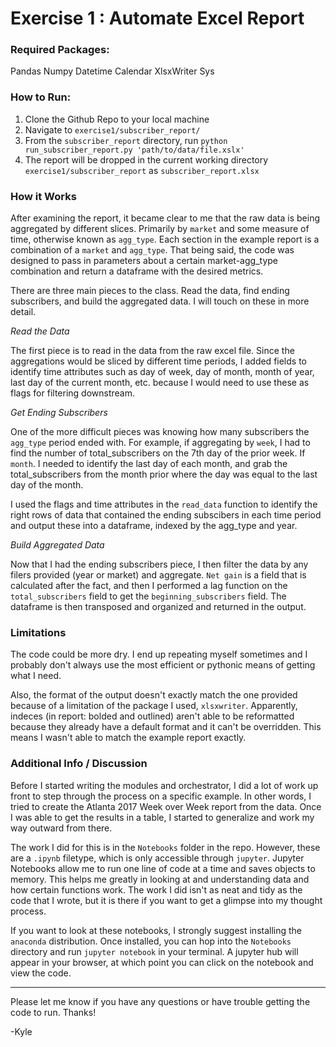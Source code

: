 # Exercise 1 : Automate Excel Report

### Required Packages:
Pandas 
Numpy
Datetime
Calendar
XlsxWriter
Sys

### How to Run:

1. Clone the Github Repo to your local machine
2. Navigate to `exercise1/subscriber_report/`
3. From the `subscriber_report` directory, run `python run_subscriber_report.py 'path/to/data/file.xslx'`
4. The report will be dropped in the current working directory `exercise1/subscriber_report` as `subscriber_report.xlsx`

### How it Works

After examining the report, it became clear to me that the raw data is being aggregated by different slices. Primarily by `market` and some measure of time, otherwise known as `agg_type`. Each section in the example report is a combination of a `market` and `agg_type`. That being said, the code was designed to pass in parameters about a certain market-agg_type combination and return a dataframe with the desired metrics. 

There are three main pieces to the class. Read the data, find ending subscribers, and build the aggregated data. I will touch on these in more detail.

*Read the Data*

The first piece is to read in the data from the raw excel file. Since the aggregations would be sliced by different time periods, I added fields to identify time attributes such as day of week, day of month, month of year, last day of the current month, etc. because I would need to use these as flags for filtering downstream. 

*Get Ending Subscribers*

One of the more difficult pieces was knowing how many subscribers the `agg_type` period ended with. For example, if aggregating by `week`, I had to find the number of total_subscribers on the 7th day of the prior week. If `month`. I needed to identify the last day of each month, and grab the total_subscribers from the month prior where the day was equal to the last day of the month.

I used the flags and time attributes in the `read_data` function to identify the right rows of data that contained the ending subscibers in each time period and output these into a dataframe, indexed by the agg_type and year.

*Build Aggregated Data*

Now that I had the ending subscribers piece, I then filter the data by any filers provided (year or market) and aggregate. `Net gain` is a field that is calculated after the fact, and then I performed a lag function on the `total_subscribers` field to get the `beginning_subscribers` field. The dataframe is then transposed and organized and returned in the output. 

### Limitations

The code could be more dry. I end up repeating myself sometimes and I probably don't always use the most efficient or pythonic means of getting what I need.

Also, the format of the output doesn't exactly match the one provided because of a limitation of the package I used, `xlsxwriter`. Apparently, indeces (in report: bolded and outlined) aren't able to be reformatted because they already have a default format and it can't be overridden. This means I wasn't able to match the example report exactly. 


### Additional Info / Discussion

Before I started writing the modules and orchestrator, I did a lot of work up front to step through the process on a specific example. In other words, I tried to create the Atlanta 2017 Week over Week report from the data. Once I was able to get the results in a table, I started to generalize and work my way outward from there. 

The work I did for this is in the `Notebooks` folder in the repo. However, these are a `.ipynb` filetype, which is only accessible through `jupyter`. Jupyter Notebooks allow me to run one line of code at a time and saves objects to memory. This helps me greatly in looking at and understanding data and how certain functions work. The work I did isn't as neat and tidy as the code that I wrote, but it is there if you want to get a glimpse into my thought process. 

If you want to look at these notebooks, I strongly suggest installing the `anaconda` distribution.  Once installed, you can hop into the `Notebooks` directory and run `jupyter notebook` in your terminal. A jupyter hub will appear in your browser, at which point you can click on the notebook and view the code.

---

Please let me know if you have any questions or have trouble getting the code to run. Thanks! 

-Kyle 